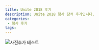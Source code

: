 ```yaml
---
title: Unite 2018 후기
description: Unite 2018 행사 참석 후기입니다.
categories:
 - 행사 후기
tags:
---
```


![사진추가 테스트](![profile](https://user-images.githubusercontent.com/33112915/40671698-96e61712-63a7-11e8-990b-1ecb5893cb55.jpg))
